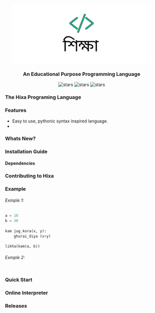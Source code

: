 
<p align="center">
    <img src="https://github.com/latenightai/Hixa/blob/main/assets/logo.png" alt="Hixa Logo">
</p>

<h3 align="center">An Educational Purpose Programming Language</h3>

<p align="center">
	<img alt="stars" src="https://img.shields.io/github/stars/latenightai/Hixa?style=social" />
	<img alt="stars" src="https://img.shields.io/github/forks/latenightai/Hixa?style=social" />
	<img alt="stars" src="https://img.shields.io/github/watchers/latenightai/Hixa?style=social" />
</p>

<h3>The Hixa Programing Language</h3>

<h3> Features</h3>

* Easy to use, pythonic syntax inspired language.
*

<h3>Whats New?</h3>
<h3>Installation Guide</h3>
<h4>Dependencies</h4>

<h3>Contributing to Hixa</h3>
<h3>Example</h3>
<h6>Exmple 1:</h6>

```python
a = 10
b = 30

kam jug_kora(x, y):
	ghurai_diya (x+y)

likha(kam(a, b))
```

<h6>Exmple 2:</h6>

```python

```

<h3>Quick Start</h3>
<h3>Online Interpreter</h3>
<h3>Releases</h3>
